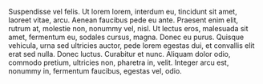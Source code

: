 Suspendisse vel felis. Ut lorem lorem, interdum eu, tincidunt
sit amet, laoreet vitae, arcu. Aenean faucibus pede eu ante.
Praesent enim elit, rutrum at, molestie non, nonummy vel,
nisl. Ut lectus eros, malesuada sit amet, fermentum eu, sodales
cursus, magna. Donec eu purus. Quisque vehicula, urna
sed ultricies auctor, pede lorem egestas dui, et convallis elit
erat sed nulla. Donec luctus. Curabitur et nunc. Aliquam dolor odio,
commodo pretium, ultricies non, pharetra in, velit.
Integer arcu est, nonummy in, fermentum faucibus, egestas
vel, odio.